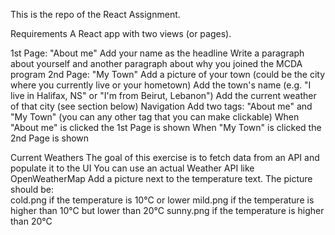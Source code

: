 This is the repo of the React Assignment.

Requirements
A React app with two views (or pages). 

1st Page: "About me"
Add your name as the headline
Write a paragraph about yourself and another paragraph about why you joined the MCDA program
 2nd Page: "My Town"
 Add a picture of your town (could be the city where you currently live or your hometown)
Add the town's name (e.g. "I live in Halifax, NS" or "I'm from Beirut, Lebanon") 
Add the current weather of that city (see section below)
 Navigation
Add two <a> tags: "About me" and "My Town" (you can any other tag that you can make clickable)
When "About me" is clicked the 1st Page is shown
When "My Town" is clicked the 2nd Page is shown

Current Weathers
The goal of this exercise is to fetch data from an API and populate it to the UI
You can use an actual Weather API like OpenWeatherMap 
Add a picture next to the temperature text. The picture should be:    
cold.png if the temperature is 10°C or lower
mild.png if the temperature is higher than 10°C  but lower than 20°C
sunny.png if the temperature is higher than 20°C 

